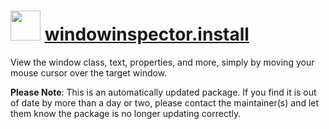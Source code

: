 ﻿# <img src="https://rawcdn.githack.com/virtualex-itv/chocolatey-packages/cfd5955b3d908853bac0149541a3350ef83f1a7c/icons/windowinspector.png" width="48" height="48"/> [windowinspector.install](https://community.chocolatey.org/packages/windowinspector.install)

View the window class, text, properties, and more, simply by moving your mouse cursor over the target window.

**Please Note**: This is an automatically updated package. If you find it is out of date by more than a day or two, please contact the maintainer(s) and let them know the package is no longer updating correctly.
